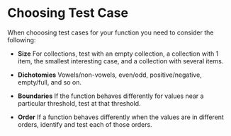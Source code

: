 
# Choosing Test Case
When chooosing test cases for your function you need to consider the following:

- **Size**
For collections, test with an empty collection, a collection with 1 item, the smallest interesting case, and a collection with several items.

- **Dichotomies**
Vowels/non-vowels, even/odd, positive/negative, empty/full, and so on.

- **Boundaries**
If the function behaves differently for values near a particular threshold, test at that threshold.

- **Order**
If a function behaves differently when the values are in different orders, identify and test each of those orders.
